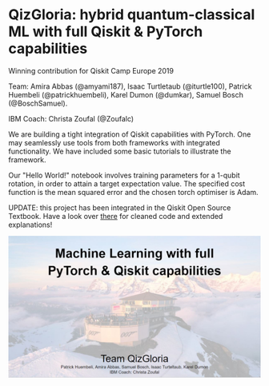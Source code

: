 # QizGloria: hybrid quantum-classical ML with full Qiskit & PyTorch capabilities

Winning contribution for Qiskit Camp Europe 2019

Team: Amira Abbas (@amyami187), Isaac Turtletaub (@iturtle100), Patrick Huembeli (@patrickhuembeli), Karel Dumon (@dumkar), Samuel Bosch (@BoschSamuel).

IBM Coach: Christa Zoufal (@Zoufalc)

We are building a tight integration of Qiskit capabilities with PyTorch. One may seamlessly use tools from both frameworks with integrated functionality. We have included some basic tutorials to illustrate the framework. 

Our "Hello World!" notebook involves training parameters for a 1-qubit rotation, in order to attain a target expectation value. The specified cost function is the mean squared error and the chosen torch optimiser is Adam.

UPDATE: this project has been integrated in the Qiskit Open Source Textbook. Have a look over [there](https://qiskit.org/textbook/ch-machine-learning/machine-learning-qiskit-pytorch.html) for cleaned code and extended explanations!

![qizgloria-front](./qizgloria-front.JPG?raw=true)
